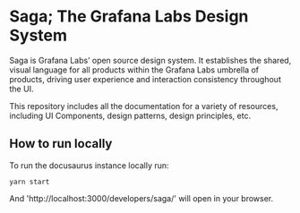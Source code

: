# Saga; The Grafana Labs Design System

Saga is Grafana Labs’ open source design system. It establishes the shared, visual language for all products within the Grafana Labs umbrella of products, driving user experience and interaction consistency throughout the UI.

This repository includes all the documentation for a variety of resources, including UI Components, design patterns, design principles, etc.

## How to run locally

To run the docusaurus instance locally run:

```
yarn start
```

And 'http://localhost:3000/developers/saga/' will open in your browser. 
